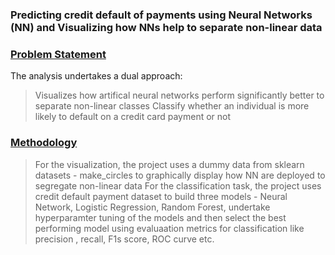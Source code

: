 ### Predicting credit default of payments using Neural Networks (NN) and Visualizing how NNs help to separate non-linear data 

### <ins> Problem Statement
The analysis undertakes a dual approach:
> Visualizes how artifical neural networks perform significantly better to separate non-linear classes
> Classify whether an individual is more likely to default on a credit card payment or not

 ### <ins> Methodology
 
> For the visualization, the project uses a dummy data from sklearn datasets - make_circles to graphically display how NN are deployed to segregate non-linear data
> For the classification task, the project uses credit default payment dataset to build three models - Neural Network, Logistic Regression, Random Forest, undertake hyperparamter tuning of the models and then select the best performing model using evaluaation metrics for classification like precision , recall, F1s score, ROC curve etc.
